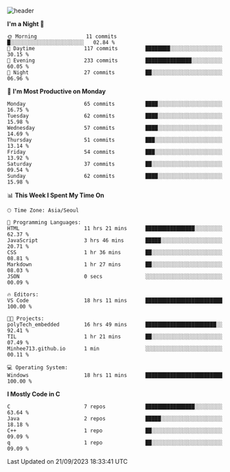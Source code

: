 
![header](https://capsule-render.vercel.app/api?type=slice&color=323C73&height=100&section=header&text=Hi!%20I'm%20Min-hee&fontSize=90&animation=twinkling&fontColor=D5C2EE)


<!--START_SECTION:waka-->
**I'm a Night 🦉** 

```text
🌞 Morning                11 commits          █░░░░░░░░░░░░░░░░░░░░░░░░   02.84 % 
🌆 Daytime                117 commits         ████████░░░░░░░░░░░░░░░░░   30.15 % 
🌃 Evening                233 commits         ███████████████░░░░░░░░░░   60.05 % 
🌙 Night                  27 commits          ██░░░░░░░░░░░░░░░░░░░░░░░   06.96 % 
```
📅 **I'm Most Productive on Monday** 

```text
Monday                   65 commits          ████░░░░░░░░░░░░░░░░░░░░░   16.75 % 
Tuesday                  62 commits          ████░░░░░░░░░░░░░░░░░░░░░   15.98 % 
Wednesday                57 commits          ████░░░░░░░░░░░░░░░░░░░░░   14.69 % 
Thursday                 51 commits          ███░░░░░░░░░░░░░░░░░░░░░░   13.14 % 
Friday                   54 commits          ███░░░░░░░░░░░░░░░░░░░░░░   13.92 % 
Saturday                 37 commits          ██░░░░░░░░░░░░░░░░░░░░░░░   09.54 % 
Sunday                   62 commits          ████░░░░░░░░░░░░░░░░░░░░░   15.98 % 
```


📊 **This Week I Spent My Time On** 

```text
🕑︎ Time Zone: Asia/Seoul

💬 Programming Languages: 
HTML                     11 hrs 21 mins      ████████████████░░░░░░░░░   62.37 % 
JavaScript               3 hrs 46 mins       █████░░░░░░░░░░░░░░░░░░░░   20.71 % 
CSS                      1 hr 36 mins        ██░░░░░░░░░░░░░░░░░░░░░░░   08.81 % 
Markdown                 1 hr 27 mins        ██░░░░░░░░░░░░░░░░░░░░░░░   08.03 % 
JSON                     0 secs              ░░░░░░░░░░░░░░░░░░░░░░░░░   00.09 % 

🔥 Editors: 
VS Code                  18 hrs 11 mins      █████████████████████████   100.00 % 

🐱‍💻 Projects: 
polyTech_embedded        16 hrs 49 mins      ███████████████████████░░   92.41 % 
TIL                      1 hr 21 mins        ██░░░░░░░░░░░░░░░░░░░░░░░   07.49 % 
Minhee713.github.io      1 min               ░░░░░░░░░░░░░░░░░░░░░░░░░   00.11 % 

💻 Operating System: 
Windows                  18 hrs 11 mins      █████████████████████████   100.00 % 
```

**I Mostly Code in C** 

```text
C                        7 repos             ████████████████░░░░░░░░░   63.64 % 
Java                     2 repos             █████░░░░░░░░░░░░░░░░░░░░   18.18 % 
C++                      1 repo              ██░░░░░░░░░░░░░░░░░░░░░░░   09.09 % 
q                        1 repo              ██░░░░░░░░░░░░░░░░░░░░░░░   09.09 % 
```




 Last Updated on 21/09/2023 18:33:41 UTC
<!--END_SECTION:waka-->










<!-- 깃허브 프로필 스탯 오류 https://80000coding.oopy.io/c4235590-9033-49b3-943c-f8b6c1bfbc36 --!>

 <!--
**Minhee713/Minhee713** is a ✨ _special_ ✨ repository because its `README.md` (this file) appears on your GitHub profile.

Here are some ideas to get you started:

- 🔭 I’m currently working on ...
- 🌱 I’m currently learning ...
- 👯 I’m looking to collaborate on ...
- 🤔 I’m looking for help with ...
- 💬 Ask me about ...
- 📫 How to reach me: ...
- 😄 Pronouns: ...
- ⚡ Fun fact: ...
-->
